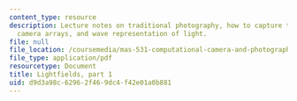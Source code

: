```yaml
---
content_type: resource
description: Lecture notes on traditional photography, how to capture the entire world,
  camera arrays, and wave representation of light.
file: null
file_location: /coursemedia/mas-531-computational-camera-and-photography-fall-2009/d9d3a98c62962f469dc4f42e01a0b881_MITMAS_531F09_lec05_notes.pdf
file_type: application/pdf
resourcetype: Document
title: Lightfields, part 1
uid: d9d3a98c-6296-2f46-9dc4-f42e01a0b881
---
```


